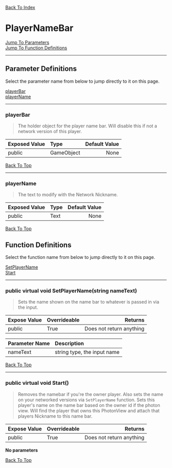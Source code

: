[Back To Index](../index.md)

# PlayerNameBar

[Jump To Parameters](#parameter-definitions)<br/>
[Jump To Function Definitions](#functions-definitions)<br/>

--------------------------------------------------------
## Parameter Definitions<a name="parameter-definitions"></a>

Select the parameter name from below to jump directly to it on this page.

[playerBar](#parameter-playerBar)<br>
[playerName](#parameter-playerName)<br>

------------------
### playerBar<a name="parameter-playerBar"></a>

> The holder object for the player name bar. Will disable this if not a network version of this player.

| Exposed Value | Type | Default Value |
|:---|:---|---:|
|public |GameObject|None

[Back To Top](#)

------------------
### playerName<a name="parameter-playerName"></a>

> The text to modify with the Network Nickname.

| Exposed Value | Type | Default Value |
|:---|:---|---:|
|public |Text|None

[Back To Top](#)

## Function Definitions<a name="functions-definitions"></a>

Select the function name from below to jump directly to it on this page.

[SetPlayerName](#SetPlayerName)<br>
[Start](#Start)<br>

------------------
### public virtual void SetPlayerName(string nameText)<a name="SetPlayerName"></a>

>   Sets the name shown on the name bar to whatever is passed in via the input. 

| Expose Value | Overrideable | Returns |
|:---|:---|---:|
|public|True|Does not return anything|

| Parameter Name | Description |
|:---|:---|
|nameText|string type, the input name|

[Back To Top](#)

------------------
### public virtual void Start()<a name="Start"></a>

>   Removes the namebar if you're the owner player. Also sets the name on your networked versions via `SetPlayerName` function. Sets this player's name on the name bar based on the owner id if the photon view. Will find the player that owns this PhotonView and attach that players Nickname to this name bar. 

| Expose Value | Overrideable | Returns |
|:---|:---|---:|
|public|True|Does not return anything|

**No parameters**

[Back To Top](#)

